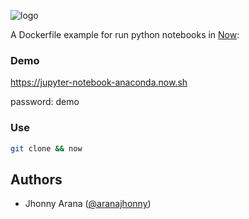 
![logo](https://cloud.githubusercontent.com/assets/9091881/25569875/6bbcd2c0-2dec-11e7-8371-23d98c08df4e.png)

A Dockerfile example for run python notebooks in [Now](https://zeit.co/now):

### Demo

https://jupyter-notebook-anaconda.now.sh

password: demo 

### Use

```bash
git clone && now
```


## Authors

- Jhonny Arana ([@aranajhonny](https://twitter.com/aranajhonny))
